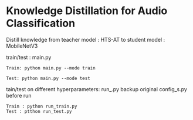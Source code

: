 # Knowledge Distillation for Audio Classification

Distill knowledge from teacher model : HTS-AT to student model : MobileNetV3

train/test : main.py
```
Train: python main.py --mode train

Test: python main.py --mode test
```

tain/test on different hyperparameters: run_.py
backup original config_s.py before run
```
Train : python run_train.py
Test : ptthon run_test.py
```

